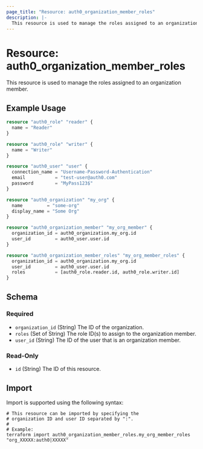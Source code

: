 ```yaml
---
page_title: "Resource: auth0_organization_member_roles"
description: |-
  This resource is used to manage the roles assigned to an organization member.
---
```


# Resource: auth0_organization_member_roles

This resource is used to manage the roles assigned to an organization member.

## Example Usage

```terraform
resource "auth0_role" "reader" {
  name = "Reader"
}

resource "auth0_role" "writer" {
  name = "Writer"
}

resource "auth0_user" "user" {
  connection_name = "Username-Password-Authentication"
  email           = "test-user@auth0.com"
  password        = "MyPass123$"
}

resource "auth0_organization" "my_org" {
  name         = "some-org"
  display_name = "Some Org"
}

resource "auth0_organization_member" "my_org_member" {
  organization_id = auth0_organization.my_org.id
  user_id         = auth0_user.user.id
}

resource "auth0_organization_member_roles" "my_org_member_roles" {
  organization_id = auth0_organization.my_org.id
  user_id         = auth0_user.user.id
  roles           = [auth0_role.reader.id, auth0_role.writer.id]
}
```

<!-- schema generated by tfplugindocs -->
## Schema

### Required

- `organization_id` (String) The ID of the organization.
- `roles` (Set of String) The role ID(s) to assign to the organization member.
- `user_id` (String) The ID of the user that is an organization member.

### Read-Only

- `id` (String) The ID of this resource.

## Import

Import is supported using the following syntax:

```shell
# This resource can be imported by specifying the
# organization ID and user ID separated by ":".
#
# Example:
terraform import auth0_organization_member_roles.my_org_member_roles "org_XXXXX:auth0|XXXXX"
```
